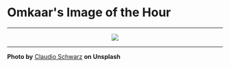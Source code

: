 # Omkaar's Image of the Hour

---

<div align="center">

<a href="https://unsplash.com/photos/mountain-view-through-a-window-jOAeYjpqK3g">
  <img src="https://images.unsplash.com/photo-1752434969975-f868b65be62b?crop=entropy&cs=tinysrgb&fit=max&fm=jpg&ixid=M3w3NjA2Nzh8MHwxfHJhbmRvbXx8fHx8fHx8fDE3NTI3OTMyMDB8&ixlib=rb-4.1.0&q=80&w=1080" style="max-width:100%; height:auto;">
</a>



</div>

---

**Photo by** [Claudio Schwarz](https://unsplash.com/@purzlbaum) **on Unsplash**
